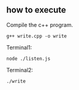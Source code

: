 ## how to execute

Compile the c++ program.
```
g++ write.cpp -o write
```

Terminal1:
```
node ./listen.js
```
Terminal2:
```
./write
```
